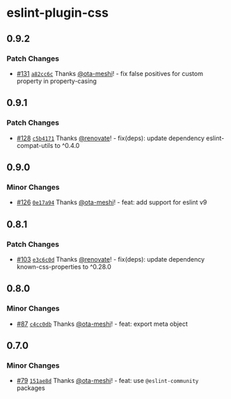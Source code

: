 # eslint-plugin-css

## 0.9.2

### Patch Changes

- [#131](https://github.com/ota-meshi/eslint-plugin-css/pull/131) [`a82cc6c`](https://github.com/ota-meshi/eslint-plugin-css/commit/a82cc6c25da3cac5531718d6cf83dda80803a4a7) Thanks [@ota-meshi](https://github.com/ota-meshi)! - fix false positives for custom property in property-casing

## 0.9.1

### Patch Changes

- [#128](https://github.com/ota-meshi/eslint-plugin-css/pull/128) [`c5b4171`](https://github.com/ota-meshi/eslint-plugin-css/commit/c5b41715ee64db9283650bd2ce8e29481bedda26) Thanks [@renovate](https://github.com/apps/renovate)! - fix(deps): update dependency eslint-compat-utils to ^0.4.0

## 0.9.0

### Minor Changes

- [#126](https://github.com/ota-meshi/eslint-plugin-css/pull/126) [`0e17a94`](https://github.com/ota-meshi/eslint-plugin-css/commit/0e17a9460e843750ed39f6905e50830282e68ad1) Thanks [@ota-meshi](https://github.com/ota-meshi)! - feat: add support for eslint v9

## 0.8.1

### Patch Changes

- [#103](https://github.com/ota-meshi/eslint-plugin-css/pull/103) [`e3c6c0d`](https://github.com/ota-meshi/eslint-plugin-css/commit/e3c6c0da946587557c2531917c680930d2d16f12) Thanks [@renovate](https://github.com/apps/renovate)! - fix(deps): update dependency known-css-properties to ^0.28.0

## 0.8.0

### Minor Changes

- [#87](https://github.com/ota-meshi/eslint-plugin-css/pull/87) [`c4cc0db`](https://github.com/ota-meshi/eslint-plugin-css/commit/c4cc0db50d67ce2989f8b4ae690613b2deca2531) Thanks [@ota-meshi](https://github.com/ota-meshi)! - feat: export meta object

## 0.7.0

### Minor Changes

- [#79](https://github.com/ota-meshi/eslint-plugin-css/pull/79) [`151ae8d`](https://github.com/ota-meshi/eslint-plugin-css/commit/151ae8d1aa31a41e34bd5f3c4d8eb5888e9eb48c) Thanks [@ota-meshi](https://github.com/ota-meshi)! - feat: use `@eslint-community` packages
